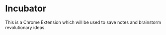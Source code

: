 # Incubator
This is a Chrome Extension which will be used to save notes and brainstorm revolutionary ideas.
